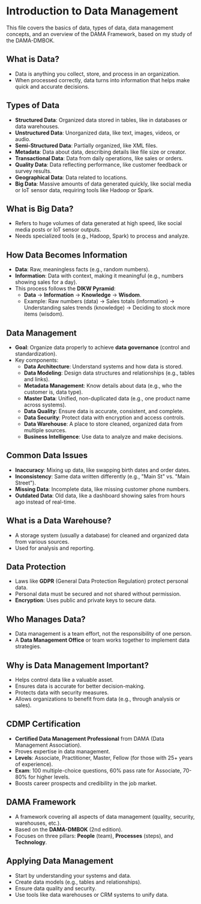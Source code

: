 # Introduction to Data Management

This file covers the basics of data, types of data, data management concepts, and an overview of the DAMA Framework, based on my study of the DAMA-DMBOK.

## What is Data?
- Data is anything you collect, store, and process in an organization.
- When processed correctly, data turns into information that helps make quick and accurate decisions.

## Types of Data
- **Structured Data**: Organized data stored in tables, like in databases or data warehouses.
- **Unstructured Data**: Unorganized data, like text, images, videos, or audio.
- **Semi-Structured Data**: Partially organized, like XML files.
- **Metadata**: Data about data, describing details like file size or creator.
- **Transactional Data**: Data from daily operations, like sales or orders.
- **Quality Data**: Data reflecting performance, like customer feedback or survey results.
- **Geographical Data**: Data related to locations.
- **Big Data**: Massive amounts of data generated quickly, like social media or IoT sensor data, requiring tools like Hadoop or Spark.

## What is Big Data?
- Refers to huge volumes of data generated at high speed, like social media posts or IoT sensor outputs.
- Needs specialized tools (e.g., Hadoop, Spark) to process and analyze.

## How Data Becomes Information
- **Data**: Raw, meaningless facts (e.g., random numbers).
- **Information**: Data with context, making it meaningful (e.g., numbers showing sales for a day).
- This process follows the **DIKW Pyramid**:
  - **Data** → **Information** → **Knowledge** → **Wisdom**.
  - Example: Raw numbers (data) → Sales totals (information) → Understanding sales trends (knowledge) → Deciding to stock more items (wisdom).

## Data Management
- **Goal**: Organize data properly to achieve **data governance** (control and standardization).
- Key components:
  - **Data Architecture**: Understand systems and how data is stored.
  - **Data Modeling**: Design data structures and relationships (e.g., tables and links).
  - **Metadata Management**: Know details about data (e.g., who the customer is, data type).
  - **Master Data**: Unified, non-duplicated data (e.g., one product name across systems).
  - **Data Quality**: Ensure data is accurate, consistent, and complete.
  - **Data Security**: Protect data with encryption and access controls.
  - **Data Warehouse**: A place to store cleaned, organized data from multiple sources.
  - **Business Intelligence**: Use data to analyze and make decisions.

## Common Data Issues
- **Inaccuracy**: Mixing up data, like swapping birth dates and order dates.
- **Inconsistency**: Same data written differently (e.g., "Main St" vs. "Main Street").
- **Missing Data**: Incomplete data, like missing customer phone numbers.
- **Outdated Data**: Old data, like a dashboard showing sales from hours ago instead of real-time.

## What is a Data Warehouse?
- A storage system (usually a database) for cleaned and organized data from various sources.
- Used for analysis and reporting.

## Data Protection
- Laws like **GDPR** (General Data Protection Regulation) protect personal data.
- Personal data must be secured and not shared without permission.
- **Encryption**: Uses public and private keys to secure data.

## Who Manages Data?
- Data management is a team effort, not the responsibility of one person.
- A **Data Management Office** or team works together to implement data strategies.

## Why is Data Management Important?
- Helps control data like a valuable asset.
- Ensures data is accurate for better decision-making.
- Protects data with security measures.
- Allows organizations to benefit from data (e.g., through analysis or sales).

## CDMP Certification
- **Certified Data Management Professional** from DAMA (Data Management Association).
- Proves expertise in data management.
- **Levels**: Associate, Practitioner, Master, Fellow (for those with 25+ years of experience).
- **Exam**: 100 multiple-choice questions, 60% pass rate for Associate, 70-80% for higher levels.
- Boosts career prospects and credibility in the job market.

## DAMA Framework
- A framework covering all aspects of data management (quality, security, warehouses, etc.).
- Based on the **DAMA-DMBOK** (2nd edition).
- Focuses on three pillars: **People** (team), **Processes** (steps), and **Technology**.

## Applying Data Management
- Start by understanding your systems and data.
- Create data models (e.g., tables and relationships).
- Ensure data quality and security.
- Use tools like data warehouses or CRM systems to unify data.
